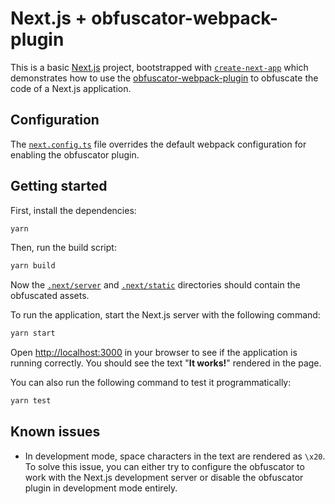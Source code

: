 # Next.js + obfuscator-webpack-plugin

This is a basic [Next.js](https://nextjs.org) project, bootstrapped with
[`create-next-app`](https://nextjs.org/docs/app/api-reference/cli/create-next-app)
which demonstrates how to use the
[obfuscator-webpack-plugin](https://github.com/ertgl/obfuscator-webpack-plugin)
to obfuscate the code of a Next.js application.

## Configuration

The [`next.config.ts`](./next.config.ts) file overrides the default
webpack configuration for enabling the obfuscator plugin.

## Getting started

First, install the dependencies:

```bash
yarn
```

Then, run the build script:

```bash
yarn build
```

Now the [`.next/server`](./.next/server) and [`.next/static`](./.next/static)
directories should contain the obfuscated assets.

To run the application, start the Next.js server with the following
command:

```bash
yarn start
```

Open [http://localhost:3000](http://localhost:3000) in your browser to see
if the application is running correctly. You should see the
text "**It works!**" rendered in the page.

You can also run the following command to test it programmatically:

```bash
yarn test
```

## Known issues

- In development mode, space characters in the text are rendered as `\x20`.
  To solve this issue, you can either try to configure the obfuscator to work
  with the Next.js development server or disable the obfuscator plugin in
  development mode entirely.
